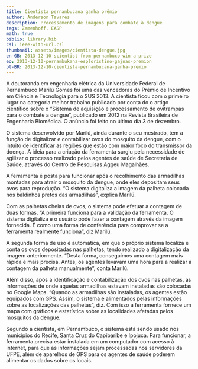 ```yaml
---
title: Cientista pernambucana ganha prêmio
author: Anderson Tavares
description: Processamento de imagens para combate à dengue
tags: Zamenhoff, EASP
math: true
biblio: library.bib
csl: ieee-with-url.csl
thumbnail: assets/images/cientista-dengue.jpg
en-GB: 2013-12-10-scientist-from-pernambuco-win-a-prize
eo: 2013-12-10-pernambukana-esploristino-gajnas-premion
pt-BR: 2013-12-10-cientista-pernambucana-ganha-premio
---
```


A doutoranda em engenharia elétrica da Universidade Federal de Pernambuco Marilú Gomes foi uma das vencedoras do Prêmio de Incentivo em Ciência e Tecnologia para o SUS 2013. A cientista ficou com o primeiro lugar na categoria melhor trabalho publicado por conta do o artigo científico sobre o “Sistema de aquisição e processamento de ovitrampas para o combate a dengue”, publicado em 2012 na Revista Brasileira de Engenharia Biomédica. O anúncio foi feito no último dia 3 de dezembro.

O sistema desenvolvido por Marilú, ainda durante o seu mestrado, tem a função de digitalizar e contabilizar ovos do mosquito da dengue, com o intuito de identificar as regiões que estão com maior foco do transmissor da doença. A ideia para a criação da ferramenta surgiu pela necessidade de agilizar o processo realizado pelos agentes de saúde de Secretaria de Saúde, através do Centro de Pesquisas Aggeu Magalhães.

A ferramenta é posta para funcionar após o recolhimento das armadilhas montadas para atrair o mosquito da dengue, onde eles depositam seus ovos para reprodução. “O sistema digitaliza a imagem da palheta colocada nos baldinhos pretos das armadilhas”, explica Marilú.

Com as palhetas cheias de ovos, o sistema pode efetuar a contagem de duas formas. “A primeira funciona para a validação da ferramenta. O sistema digitaliza e o usuário pode fazer a contagem através da imagem fornecida. É como uma forma de conferência para comprovar se a ferramenta realmente funciona”, diz Marilú.

A segunda forma de uso é automática, em que o próprio sistema localiza e conta os ovos depositadas nas palhetas, tendo realizado a digitalização da imagem anteriormente. “Desta forma, conseguimos uma contagem mais rápida e mais precisa. Antes, os agentes levavam uma hora para a realizar a contagem da palheta manualmente”, conta Marilú.

Além disso, após a identificação e contabilização dos ovos nas palhetas, as informações de onde aquelas armadilhas estavam instaladas são colocadas no Google Maps. “Quando as armadilhas são instaladas, os agentes estão equipados com GPS. Assim, o sistema é alimentados pelas informações sobre as localizações das palhetas”, diz. Com isso a ferramenta fornece um mapa com gráficos e estatística sobre as localidades afetadas pelos mosquitos da dengue.

Segundo a cientista, em Pernambuco, o sistema está sendo usado nos municípios do Recife, Santa Cruz do Capibaribe e Ipojuca. Para funcionar, a ferramenta precisa estar instalada em um computador com acesso à internet, para que as informações sejam processadas nos servidores da UFPE, além de aparelhos de GPS para os agentes de saúde poderem alimentar os dados sobre os locais.